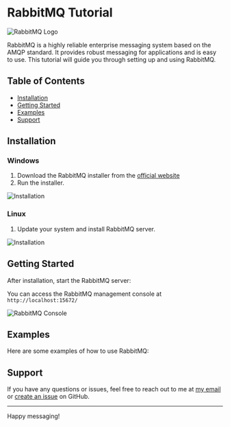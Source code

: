 # RabbitMQ Tutorial

![RabbitMQ Logo](https://www.rabbitmq.com/img/rabbitmq-logo.svg)

RabbitMQ is a highly reliable enterprise messaging system based on the AMQP standard. It provides robust messaging for applications and is easy to use. This tutorial will guide you through setting up and using RabbitMQ.

## Table of Contents

- [Installation](#installation)
- [Getting Started](#getting-started)
- [Examples](#examples)
- [Support](#support)

## Installation

### Windows

1. Download the RabbitMQ installer from the [official website](https://www.rabbitmq.com/download.html)
2. Run the installer.

![Installation](installation-url)

### Linux

1. Update your system and install RabbitMQ server.


![Installation](installation-url)

## Getting Started

After installation, start the RabbitMQ server:


You can access the RabbitMQ management console at `http://localhost:15672/`

![RabbitMQ Console](console-url)

## Examples

Here are some examples of how to use RabbitMQ:


## Support

If you have any questions or issues, feel free to reach out to me at [my email](mailto:tesfayegirma360@gmail.com) or [create an issue](https://github.com/tesfayegirma-116/rabbitmq/issues) on GitHub.

---

Happy messaging!
